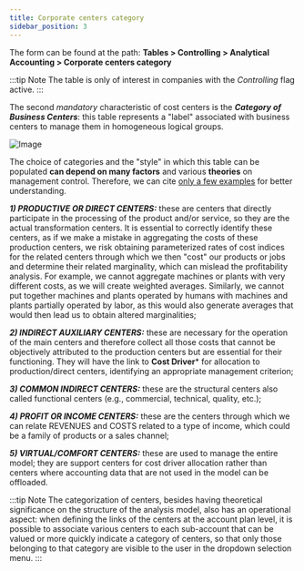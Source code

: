 ```yaml
---
title: Corporate centers category
sidebar_position: 3
---
```


The form can be found at the path: **Tables > Controlling > Analytical Accounting > Corporate centers category**

:::tip Note 
The table is only of interest in companies with the *Controlling* flag active.
:::

The second *mandatory* characteristic of cost centers is the ***Category of Business Centers***: this table represents a "label" associated with business centers to manage them in homogeneous logical groups.

![Image](/img/it-it/configurations/tables/controlling/analytical-accounting/corporate-centers-categories.png)

The choice of categories and the "style" in which this table can be populated **can depend on many factors** and various **theories** on management control.
Therefore, we can cite <u>only a few examples</u> for better understanding.

***1) PRODUCTIVE OR DIRECT CENTERS:*** these are centers that directly participate in the processing of the product and/or service, so they are the actual transformation centers. It is essential to correctly identify these centers, as if we make a mistake in aggregating the costs of these production centers, we risk obtaining parameterized rates of cost indices for the related centers through which we then "cost" our products or jobs and determine their related marginality, which can mislead the profitability analysis. For example, we cannot aggregate machines or plants with very different costs, as we will create weighted averages. Similarly, we cannot put together machines and plants operated by humans with machines and plants partially operated by labor, as this would also generate averages that would then lead us to obtain altered marginalities;

***2) INDIRECT AUXILIARY CENTERS:*** these are necessary for the operation of the main centers and therefore collect all those costs that cannot be objectively attributed to the production centers but are essential for their functioning. They will have the link to **Cost Driver*** for allocation to production/direct centers, identifying an appropriate management criterion;

***3) COMMON INDIRECT CENTERS:*** these are the structural centers also called functional centers (e.g., commercial, technical, quality, etc.);

***4) PROFIT OR INCOME CENTERS:*** these are the centers through which we can relate REVENUES and COSTS related to a type of income, which could be a family of products or a sales channel;

***5) VIRTUAL/COMFORT CENTERS:*** these are used to manage the entire model; they are support centers for cost driver allocation rather than centers where accounting data that are not used in the model can be offloaded.

:::tip Note
The categorization of centers, besides having theoretical significance on the structure of the analysis model, also has an operational aspect: when defining the links of the centers at the account plan level, it is possible to associate various centers to each sub-account that can be valued or more quickly indicate a category of centers, so that only those belonging to that category are visible to the user in the dropdown selection menu.
:::